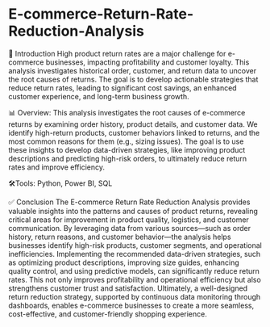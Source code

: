 # E-commerce-Return-Rate-Reduction-Analysis

📌 Introduction
High product return rates are a major challenge for e-commerce businesses, impacting profitability and customer loyalty. This analysis investigates historical order, customer, and return data to uncover the root causes of returns. The goal is to develop actionable strategies that reduce return rates, leading to significant cost savings, an enhanced customer experience, and long-term business growth.

📊 Overview:
This analysis investigates the root causes of e-commerce returns by examining order history, product details, and customer data. We identify high-return products, customer behaviors linked to returns, and the most common reasons for them (e.g., sizing issues). The goal is to use these insights to develop data-driven strategies, like improving product descriptions and predicting high-risk orders, to ultimately reduce return rates and improve efficiency.

🛠️Tools: Python, Power BI, SQL

✅ Conclusion
The E-commerce Return Rate Reduction Analysis provides valuable insights into the patterns and causes of product returns, revealing critical areas for improvement in product quality, logistics, and customer communication. By leveraging data from various sources—such as order history, return reasons, and customer behavior—the analysis helps businesses identify high-risk products, customer segments, and operational inefficiencies.
Implementing the recommended data-driven strategies, such as optimizing product descriptions, improving size guides, enhancing quality control, and using predictive models, can significantly reduce return rates. This not only improves profitability and operational efficiency but also strengthens customer trust and satisfaction.
Ultimately, a well-designed return reduction strategy, supported by continuous data monitoring through dashboards, enables e-commerce businesses to create a more seamless, cost-effective, and customer-friendly shopping experience.
